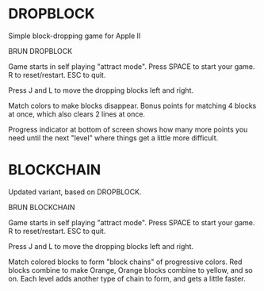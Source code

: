 # DROPBLOCK
Simple block-dropping game for Apple II

BRUN DROPBLOCK

Game starts in self playing "attract mode". 
Press SPACE to start your game. 
R to reset/restart. 
ESC to quit.

Press J and L to move the dropping blocks left and right. 

Match colors to make blocks disappear. Bonus points for matching 4 blocks at once, which also clears 2 lines at once.

Progress indicator at bottom of screen shows how many more points you need until the next "level" where things get a little more difficult.

# BLOCKCHAIN
Updated variant, based on DROPBLOCK.

BRUN BLOCKCHAIN

Game starts in self playing "attract mode". 
Press SPACE to start your game. 
R to reset/restart. 
ESC to quit.

Press J and L to move the dropping blocks left and right. 

Match colored blocks to form "block chains" of progressive colors. Red blocks combine to make Orange, Orange blocks combine to yellow, and so on. Each level adds another type of chain to form, and gets a little faster.
